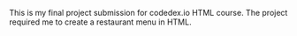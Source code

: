 This is my final project submission for codedex.io HTML course.
The project required me to create a restaurant menu in HTML.
